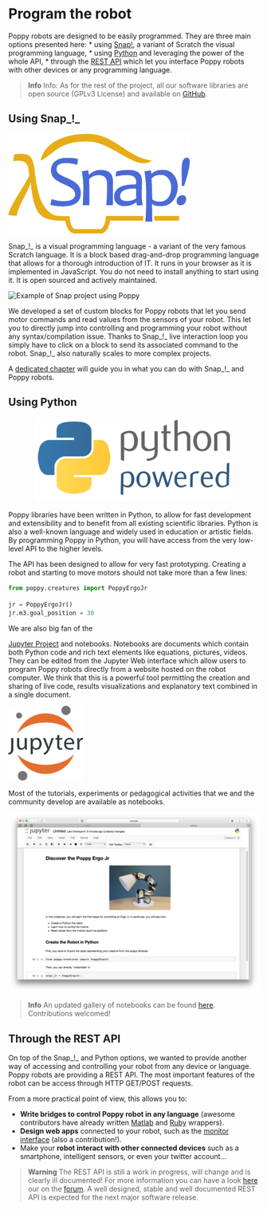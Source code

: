# Program the robot

Poppy robots are designed to be easily programmed. They are three main options presented here: * using [Snap!](#using-snap), a variant of Scratch the visual programming language, * using [Python](#using-python) and leveraging the power of the whole API, * through the [REST API](#through-the-rest-api) which let you interface Poppy robots with other devices or any programming language.

> **Info** Info: As for the rest of the project, all our software libraries are open source (GPLv3 License) and available on [GitHub](https://github.com/poppy-project).

## Using Snap_!_

<img src="../img/logo/snap.png" alt="Snap! logo" height="200" />

Snap_!_ is a visual programming language - a variant of the very famous Scratch language. It is a block based drag-and-drop programming language that allows for a thorough introduction of IT. It runs in your browser as it is implemented in JavaScript. You do not need to install anything to start using it. It is open sourced and actively maintained.

![Example of Snap project using Poppy](../img/snap/presentation.png)

We developed a set of custom blocks for Poppy robots that let you send motor commands and read values from the sensors of your robot. This let you to directly jump into controlling and programming your robot without any syntax/compilation issue. Thanks to Snap_!_ live interaction loop you simply have to click on a block to send its associated command to the robot. Snap_!_ also naturally scales to more complex projects.

A [dedicated chapter](../programming/snap.md) will guide you in what you can do with Snap_!_ and Poppy robots.

## Using Python

<p style="text-align:center">
<img src="../img/logo/python.png" alt="Python Powered" height="170">
</p>

Poppy libraries have been written in Python, to allow for fast development and extensibility and to benefit from all existing scientific libraries. Python is also a well-known language and widely used in education or artistic fields. By programming Poppy in Python, you will have access from the very low-level API to the higher levels.

The API has been designed to allow for very fast prototyping. Creating a robot and starting to move motors should not take more than a few lines:

```python
from poppy.creatures import PoppyErgoJr

jr = PoppyErgoJr()
jr.m3.goal_position = 30
```

<!-- Note: "Notebook documents" or “notebooks”, all lower case --> We are also big fan of the 

[Jupyter Project](http://jupyter.org) and notebooks. Notebooks are documents which contain both Python code and rich text elements like equations, pictures, videos. They can be edited from the Jupyter Web interface which allow users to program Poppy robots directly from a website hosted on the robot computer. We think that this is a powerful tool permitting the creation and sharing of live code, results visualizations and explanatory text combined in a single document.

<img src="../img/logo/jupyter.png" alt="Jupyter Logo" height="150" />

Most of the tutorials, experiments or pedagogical activities that we and the community develop are available as notebooks.

![Notebook example](../img/notebook-example.png)

> **Info** An updated gallery of notebooks can be found [here](../programming/notebooks.md). Contributions welcomed!

## Through the REST API

On top of the Snap_!_ and Python options, we wanted to provide another way of accessing and controlling your robot from any device or language. Poppy robots are providing a REST API. The most important features of the robot can be access through HTTP GET/POST requests.

From a more practical point of view, this allows you to:

* **Write bridges to control Poppy robot in any language** (awesome contributors have already written [Matlab](https://github.com/joelortizsosa/Connection-Poppy-Matlab) and [Ruby](https://github.com/poppy-project/pypot/tree/master/samples/REST/ruby) wrappers).
* **Design web apps** connected to your robot, such as the [monitor interface](https://github.com/poppy-project/poppy-monitor) (also a contribution!).
* Make your **robot interact with other connected devices** such as a smartphone, intelligent sensors, or even your twitter account...

> **Warning** The REST API is still a work in progress, will change and is clearly ill documented! For more information you can have a look [here](https://github.com/poppy-project/pypot/blob/master/REST-APIs.md) our on the [forum](https://forum.poppy-project.org). A well designed, stable and well documented REST API is expected for the next major software release.